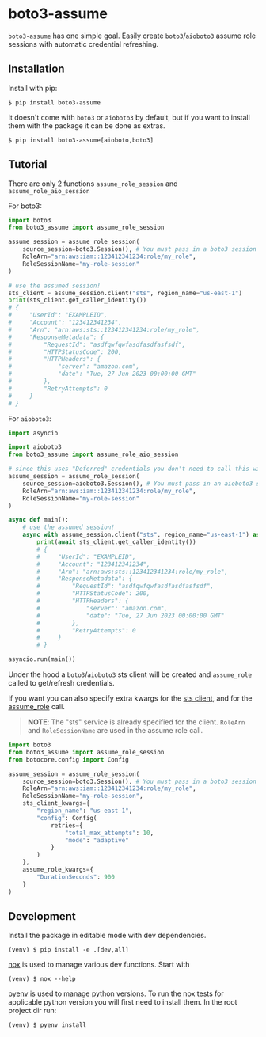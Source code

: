 # boto3-assume


`boto3-assume` has one simple goal. Easily create `boto3`/`aioboto3` assume role sessions with automatic credential refreshing.


## Installation

Install with pip:

```text
$ pip install boto3-assume
```

It doesn't come with `boto3` or `aioboto3` by default, 
but if you want to install them with the package it can be done as extras.

```text
$ pip install boto3-assume[aioboto,boto3]
```


## Tutorial

There are only 2 functions `assume_role_session` and `assume_role_aio_session`

For boto3:

```python
import boto3
from boto3_assume import assume_role_session

assume_session = assume_role_session(
    source_session=boto3.Session(), # You must pass in a boto3 session that automatically refreshes!
    RoleArn="arn:aws:iam::123412341234:role/my_role",
    RoleSessionName="my-role-session"
)

# use the assumed session!
sts_client = assume_session.client("sts", region_name="us-east-1")
print(sts_client.get_caller_identity())
# {
#     "UserId": "EXAMPLEID", 
#     "Account": "123412341234", 
#     "Arn": "arn:aws:sts::123412341234:role/my_role", 
#     "ResponseMetadata": {
#         "RequestId": "asdfqwfqwfasdfasdfasfsdf", 
#         "HTTPStatusCode": 200, 
#         "HTTPHeaders": {
#             "server": "amazon.com", 
#             "date": "Tue, 27 Jun 2023 00:00:00 GMT"
#         }, 
#         "RetryAttempts": 0
#     }
# }
```

For `aioboto3`:

```python
import asyncio

import aioboto3
from boto3_assume import assume_role_aio_session

# since this uses "Deferred" credentials you don't need to call this within a coroutine or context manager
assume_session = assume_role_session(
    source_session=aioboto3.Session(), # You must pass in an aioboto3 session that automatically refreshes!
    RoleArn="arn:aws:iam::123412341234:role/my_role",
    RoleSessionName="my-role-session"
)

async def main():
    # use the assumed session!
    async with assume_session.client("sts", region_name="us-east-1") as sts_client:
        print(await sts_client.get_caller_identity())
        # {
        #     "UserId": "EXAMPLEID", 
        #     "Account": "123412341234", 
        #     "Arn": "arn:aws:sts::123412341234:role/my_role", 
        #     "ResponseMetadata": {
        #         "RequestId": "asdfqwfqwfasdfasdfasfsdf", 
        #         "HTTPStatusCode": 200, 
        #         "HTTPHeaders": {
        #             "server": "amazon.com", 
        #             "date": "Tue, 27 Jun 2023 00:00:00 GMT"
        #         }, 
        #         "RetryAttempts": 0
        #     }
        # }

asyncio.run(main())
```

Under the hood a `boto3`/`aioboto3` sts client will be created and `assume_role` called to get/refresh credentials.

If you want you can also specify extra kwargs for the [sts client](https://boto3.amazonaws.com/v1/documentation/api/latest/reference/core/session.html#boto3.session.Session.client), and for the [assume_role](https://boto3.amazonaws.com/v1/documentation/api/latest/reference/services/sts/client/assume_role.html) call.


> **NOTE**: The "sts" service is already specified for the client. 
`RoleArn` and `RoleSessionName` are used in the assume role call. 

```python
import boto3
from boto3_assume import assume_role_session
from botocore.config import Config

assume_session = assume_role_session(
    source_session=boto3.Session(), # You must pass in a boto3 session that automatically refreshes!
    RoleArn="arn:aws:iam::123412341234:role/my_role",
    RoleSessionName="my-role-session",
    sts_client_kwargs={
        "region_name": "us-east-1",
        "config": Config(
            retries={
                "total_max_attempts": 10,
                "mode": "adaptive"
            }
        )
    },
    assume_role_kwargs={
        "DurationSeconds": 900
    }
)
```

## Development

Install the package in editable mode with dev dependencies.

```text
(venv) $ pip install -e .[dev,all]
```

[nox](https://nox.thea.codes/en/stable/) is used to manage various dev functions.
Start with

```text
(venv) $ nox --help
```

[pyenv](https://github.com/pyenv/pyenv) is used to manage python versions. 
To run the nox tests for applicable python version you will first need to install them. 
In the root project dir run:

```text
(venv) $ pyenv install
```
